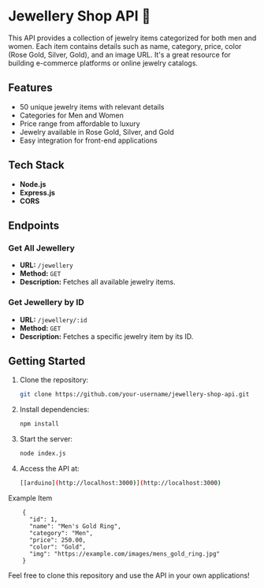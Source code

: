 # Jewellery Shop API 💍

This API provides a collection of jewelry items categorized for both men and women. Each item contains details such as name, category, price, color (Rose Gold, Silver, Gold), and an image URL. It's a great resource for building e-commerce platforms or online jewelry catalogs.

## Features
- 50 unique jewelry items with relevant details
- Categories for Men and Women
- Price range from affordable to luxury
- Jewelry available in Rose Gold, Silver, and Gold
- Easy integration for front-end applications

## Tech Stack
- **Node.js**
- **Express.js**
- **CORS**

## Endpoints

### Get All Jewellery
- **URL:** `/jewellery`
- **Method:** `GET`
- **Description:** Fetches all available jewelry items.

### Get Jewellery by ID
- **URL:** `/jewellery/:id`
- **Method:** `GET`
- **Description:** Fetches a specific jewelry item by its ID.

## Getting Started

1. Clone the repository:
   ```bash
   git clone https://github.com/your-username/jewellery-shop-api.git
2. Install dependencies:
   ```bash
   npm install
3. Start the server:
   ```bash
   node index.js

4. Access the API at:
   ```bash
   [[arduino](http://localhost:3000)](http://localhost:3000)

Example Item

        {
          "id": 1,
          "name": "Men's Gold Ring",
          "category": "Men",
          "price": 250.00,
          "color": "Gold",
          "img": "https://example.com/images/mens_gold_ring.jpg"
        }

Feel free to clone this repository and use the API in your own applications!
